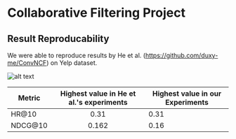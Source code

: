 # Collaborative Filtering Project

## Result Reproducability

We were able to reproduce results by He et al. (https://github.com/duxy-me/ConvNCF) on Yelp dataset.

![alt text](https://user-images.githubusercontent.com/16076960/49336939-33577480-f631-11e8-8672-491e45ac88c4.png)


Metric | Highest value in He et al.'s experiments | Highest value in our Experiments |
--- | :---: | --- 
HR@10 | 0.31  | 0.31 
NDCG@10  | 0.162  | 0.16



